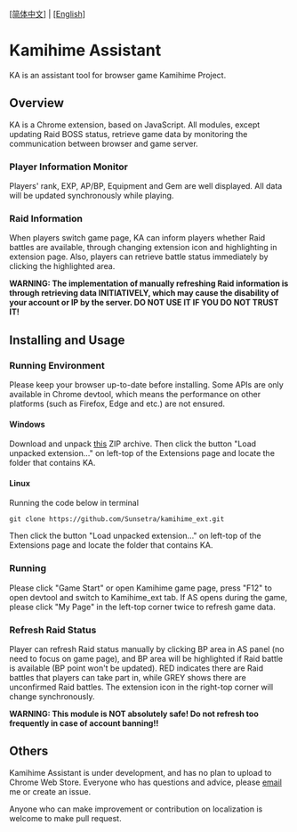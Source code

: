 [[简体中文]](https://github.com/Sunsetra/kamihime_ext/edit/master/README-zh-CN.md) | [[English]](https://github.com/Sunsetra/kamihime_ext/edit/master/README.md)

# Kamihime Assistant
KA is an assistant tool for browser game Kamihime Project.

## Overview
KA is a Chrome extension, based on JavaScript.
All modules, except updating Raid BOSS status, retrieve game data by monitoring the communication between browser and game server.
### Player Information Monitor
Players' rank, EXP, AP/BP, Equipment and Gem are well displayed. All data will be updated synchronously while playing.
### Raid Information
When players switch game page, KA can inform players whether Raid battles are available, through changing extension icon and highlighting in extension page. Also, players can retrieve battle status immediately by clicking the highlighted area.

**WARNING: The implementation of manually refreshing Raid information is through retrieving data INITIATIVELY, which may cause the disability of your account or IP by the server. DO NOT USE IT IF YOU DO NOT TRUST IT!**

## Installing and Usage

### Running Environment
Please keep your browser up-to-date before installing. Some APIs are only available in Chrome devtool, which means the performance on other platforms (such as Firefox, Edge and etc.) are not ensured.
#### Windows
Download and unpack [this](https://github.com/Sunsetra/kamihime_ext/releases) ZIP archive. Then click the button "Load unpacked extension..." on left-top of the Extensions page and locate the folder that contains KA.
#### Linux
Running the code below in terminal
```shell
git clone https://github.com/Sunsetra/kamihime_ext.git
```
Then click the button "Load unpacked extension..." on left-top of the Extensions page and locate the folder that contains KA.
### Running
Please click "Game Start" or open Kamihime game page, press "F12" to open devtool and switch to Kamihime_ext tab. If AS opens during the game, please click "My Page" in the left-top corner twice to refresh game data.
### Refresh Raid Status
Player can refresh Raid status manually by clicking BP area in AS panel (no need to focus on game page), and BP area will be highlighted if Raid battle is available (BP point won't be updated). RED indicates there are Raid battles that players can take part in, while GREY shows there are unconfirmed Raid battles. The extension icon in the right-top corner will change synchronously.

**WARNING: This module is NOT absolutely safe! Do not refresh too frequently in case of account banning!!**

## Others
Kamihime Assistant is under development, and has no plan to upload to Chrome Web Store. Everyone who has questions and advice, please [email](mailto:xingxuanma@gmail.com) me or create an issue.

Anyone who can make improvement or contribution on localization is welcome to make pull request.
